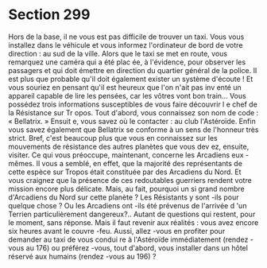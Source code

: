 # Section 299

Hors de la base, il ne vous est pas difficile de trouver un taxi.
Vous vous installez dans le véhicule et vous informez l'ordinateur
de bord de votre direction : au sud de la ville. Alors que le taxi se
met en route, vous remarquez une caméra qui a été plac ée, à
l'évidence, pour observer les passagers et qui doit émettre en
direction du quartier général de la police. Il est plus que probable
qu'il doit également exister un système d'écoute ! Et vous souriez
en pensant qu'il est heureux que l'on n'ait pas inv enté un
appareil capable de lire les pensées, car les vôtres vont bon
train... Vous possédez trois informations susceptibles de vous
faire découvrir l e chef de la Résistance sur Tr opos. Tout d'abord,
vous connaissez son nom de code : « Bellatrix. » Ensuit e, vous
savez où le contacter : au club l'Astéroïde. Enfin vous savez
également que Bellatrix se conforme à un sens de l'honneur très
strict. Bref, c'est beaucoup plus que vous en connaissez sur les
mouvements de résistance des autres planètes que vous dev ez,
ensuite, visiter. Ce qui vous préoccupe, maintenant, concerne les
Arcadiens eux -mêmes. Il vous a semblé, en effet, que la majorité
des représentants de cette espèce sur Tropos était constituée par
des Arcadiens du Nord. Et vous craignez que la présence  de ces
redoutables guerriers rendent votre mission encore plus délicate.
Mais, au fait, pourquoi un si grand nombre d'Arcadiens du Nord
sur cette planète ? Les Résistants y sont -ils pour quelque chose ?
Ou les Arcadiens ont -ils été prévenus de l'arrivée d 'un Terrien
particulièrement dangereux?.. Autant de questions qui restent,
pour le moment, sans réponse. Mais il faut revenir aux réalités :
vous avez encore six heures avant le couvre -feu. Aussi, allez -vous
en profiter pour demander au taxi de vous condui re à l'Astéroïde
immédiatement  (rendez -vous au 176) ou préférez -vous, tout
d'abord, vous installer dans un hôtel réservé aux humains
(rendez -vous au 196) ?